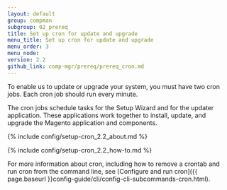 ```yaml
---
layout: default
group: compman
subgroup: 02_prereq
title: Set up cron for update and upgrade
menu_title: Set up cron for update and upgrade
menu_order: 3
menu_node: 
version: 2.2
github_link: comp-mgr/prereq/prereq_cron.md
---
```


To enable us to update or upgrade your system, you must have two cron jobs. Each cron job should run every minute.

The cron jobs schedule tasks for the Setup Wizard and for the updater application. These applications work together to install, update, and upgrade the Magento application and components.

{% include config/setup-cron_2.2_about.md %}

{% include config/setup-cron_2.2_how-to.md %}

For more information about cron, including how to remove a crontab and run cron from the command line, see [Configure and run cron]({{ page.baseurl }}config-guide/cli/config-cli-subcommands-cron.html).


